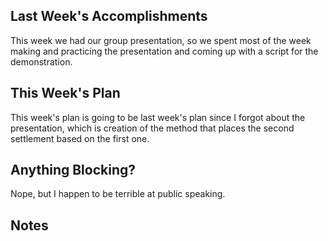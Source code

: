 ## Last Week's Accomplishments

This week we had our group presentation, so we spent most of the week 
making and practicing the presentation and coming up with a script for the
demonstration.

## This Week's Plan

This week's plan is going to be last week's plan since I forgot about the 
presentation, which is creation of the method that places the second 
settlement based on the first one.

## Anything Blocking?

Nope, but I happen to be terrible at public speaking.

## Notes
